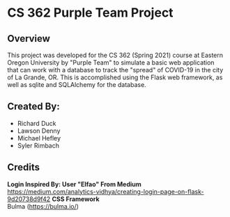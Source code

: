 # CS 362 Purple Team Project

## Overview
This project was developed for the CS 362 (Spring 2021) course at Eastern Oregon University by "Purple Team" to simulate a basic web application that can work with a database to track the "spread" of COVID-19 in the city of La Grande, OR. This is accomplished using the Flask web framework, as well as sqlite and SQLAlchemy for the database.
## Created By:
- Richard Duck
- Lawson Denny
- Michael Hefley
- Syler Rimbach
## Credits
**Login Inspired By: User "Elfao" From Medium**<br/>
https://medium.com/analytics-vidhya/creating-login-page-on-flask-9d20738d9f42
**CSS Framework**<br/>
Bulma (https://bulma.io/)